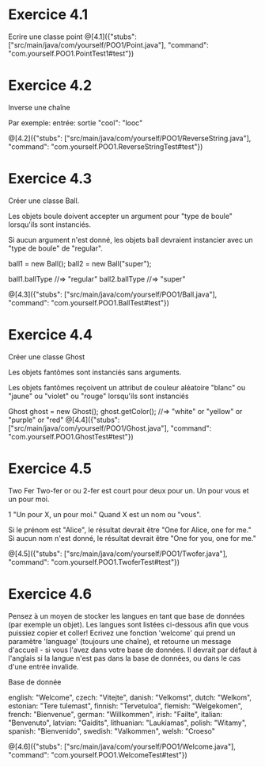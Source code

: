 # Exercice 4.1
Ecrire une classe point
@[4.1]({"stubs": ["src/main/java/com/yourself/POO1/Point.java"], "command": "com.yourself.POO1.PointTest1#test"})
# Exercice 4.2

Inverse une chaîne

Par exemple: entrée: sortie "cool": "looc"

@[4.2]({"stubs": ["src/main/java/com/yourself/POO1/ReverseString.java"], "command": "com.yourself.POO1.ReverseStringTest#test"})



# Exercice 4.3
Créer une classe Ball.

Les objets boule doivent accepter un argument pour "type de boule" lorsqu'ils sont instanciés.

Si aucun argument n'est donné, les objets ball devraient instancier avec un "type de boule" de "regular".

ball1 = new Ball();
ball2 = new Ball("super");

ball1.ballType     //=> "regular"
ball2.ballType     //=> "super"


@[4.3]({"stubs": ["src/main/java/com/yourself/POO1/Ball.java"], "command": "com.yourself.POO1.BallTest#test"})


# Exercice 4.4
Créer une classe Ghost

Les objets fantômes sont instanciés sans arguments.

Les objets fantômes reçoivent un attribut de couleur aléatoire "blanc" ou "jaune" ou "violet" ou "rouge" lorsqu'ils sont instanciés

Ghost ghost = new Ghost();
ghost.getColor(); //=> "white" or "yellow" or "purple" or "red"
@[4.4]({"stubs": ["src/main/java/com/yourself/POO1/Ghost.java"], "command": "com.yourself.POO1.GhostTest#test"})



# Exercice 4.5
Two Fer
Two-fer or  ou 2-fer est court pour deux pour un. Un pour vous et un pour moi.

1
"Un pour X, un pour moi."
Quand X est un nom ou "vous".

Si le prénom est "Alice", le résultat devrait être  "One for Alice, one for me."
 Si aucun nom n'est donné, le résultat devrait être "One for you, one for me."

@[4.5]({"stubs": ["src/main/java/com/yourself/POO1/Twofer.java"], "command": "com.yourself.POO1.TwoferTest#test"})

# Exercice 4.6

Pensez à un moyen de stocker les langues en tant que base de données (par exemple un objet). Les langues sont listées ci-dessous afin que vous puissiez copier et coller!
Ecrivez une fonction 'welcome' qui prend un paramètre 'language' (toujours une chaîne), et retourne un message d'accueil - si vous l'avez dans votre base de données. Il devrait par défaut à l'anglais si la langue n'est pas dans la base de données, ou dans le cas d'une entrée invalide.

Base de donnée

english: "Welcome",
czech: "Vitejte",
danish: "Velkomst",
dutch: "Welkom",
estonian: "Tere tulemast",
finnish: "Tervetuloa",
flemish: "Welgekomen",
french: "Bienvenue",
german: "Willkommen",
irish: "Failte",
italian: "Benvenuto",
latvian: "Gaidits",
lithuanian: "Laukiamas",
polish: "Witamy",
spanish: "Bienvenido",
swedish: "Valkommen",
welsh: "Croeso"


@[4.6]({"stubs": ["src/main/java/com/yourself/POO1/Welcome.java"], "command": "com.yourself.POO1.WelcomeTest#test"})
